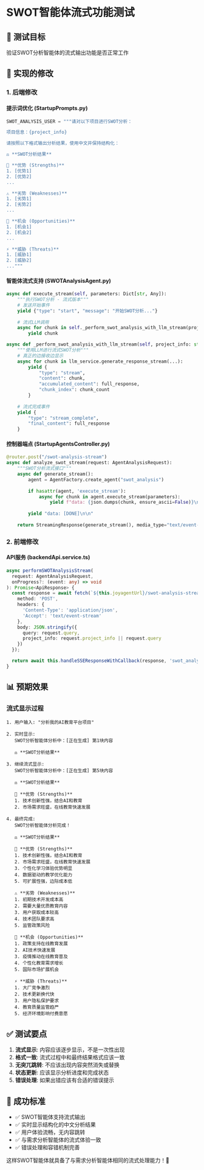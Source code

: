 # SWOT智能体流式功能测试

## 🎯 测试目标
验证SWOT分析智能体的流式输出功能是否正常工作

## 🔧 实现的修改

### 1. 后端修改

#### 提示词优化 (StartupPrompts.py)
```python
SWOT_ANALYSIS_USER = """请对以下项目进行SWOT分析：

项目信息：{project_info}

请按照以下格式输出分析结果，使用中文并保持结构化：

⚖️ **SWOT分析结果**

💪 **优势 (Strengths)**
1. [优势1]
2. [优势2]
...

⚠️ **劣势 (Weaknesses)**
1. [劣势1]
2. [劣势2]
...

🌟 **机会 (Opportunities)**
1. [机会1]
2. [机会2]
...

⚡ **威胁 (Threats)**
1. [威胁1]
2. [威胁2]
..."""
```

#### 智能体流式支持 (SWOTAnalysisAgent.py)
```python
async def execute_stream(self, parameters: Dict[str, Any]):
    """执行SWOT分析 - 流式版本"""
    # 发送开始事件
    yield {"type": "start", "message": "开始SWOT分析..."}
    
    # 流式LLM调用
    async for chunk in self._perform_swot_analysis_with_llm_stream(project_info):
        yield chunk

async def _perform_swot_analysis_with_llm_stream(self, project_info: str):
    """使用LLM进行流式SWOT分析"""
    # 真正的边接收边显示
    async for chunk in llm_service.generate_response_stream(...):
        yield {
            "type": "stream",
            "content": chunk,
            "accumulated_content": full_response,
            "chunk_index": chunk_count
        }
    
    # 流式完成事件
    yield {
        "type": "stream_complete",
        "final_content": full_response
    }
```

#### 控制器端点 (StartupAgentsController.py)
```python
@router.post("/swot-analysis-stream")
async def analyze_swot_stream(request: AgentAnalysisRequest):
    """SWOT分析流式接口"""
    async def generate_stream():
        agent = AgentFactory.create_agent("swot_analysis")
        
        if hasattr(agent, 'execute_stream'):
            async for chunk in agent.execute_stream(parameters):
                yield f"data: {json.dumps(chunk, ensure_ascii=False)}\n\n"
        
        yield "data: [DONE]\n\n"
    
    return StreamingResponse(generate_stream(), media_type="text/event-stream")
```

### 2. 前端修改

#### API服务 (backendApi.service.ts)
```typescript
async performSWOTAnalysisStream(
  request: AgentAnalysisRequest,
  onProgress?: (event: any) => void
): Promise<ApiResponse> {
  const response = await fetch(`${this.joyagentUrl}/swot-analysis-stream`, {
    method: 'POST',
    headers: {
      'Content-Type': 'application/json',
      'Accept': 'text/event-stream'
    },
    body: JSON.stringify({
      query: request.query,
      project_info: request.project_info || request.query
    })
  });

  return await this.handleSSEResponseWithCallback(response, 'swot_analysis', onProgress);
}
```

## 📊 预期效果

### 流式显示过程
```
1. 用户输入: "分析我的AI教育平台项目"

2. 实时显示:
   SWOT分析智能体分析中：[正在生成] 第1块内容
   
   ⚖️ **SWOT分析结果**

3. 继续流式显示:
   SWOT分析智能体分析中：[正在生成] 第5块内容
   
   ⚖️ **SWOT分析结果**
   
   💪 **优势 (Strengths)**
   1. 技术创新性强，结合AI和教育
   2. 市场需求旺盛，在线教育快速发展

4. 最终完成:
   SWOT分析智能体分析完成！
   
   ⚖️ **SWOT分析结果**
   
   💪 **优势 (Strengths)**
   1. 技术创新性强，结合AI和教育
   2. 市场需求旺盛，在线教育快速发展
   3. 个性化学习体验优势明显
   4. 数据驱动的教学优化能力
   5. 可扩展性强，边际成本低
   
   ⚠️ **劣势 (Weaknesses)**
   1. 初期技术开发成本高
   2. 需要大量优质教育内容
   3. 用户获取成本较高
   4. 技术团队要求高
   5. 监管政策风险
   
   🌟 **机会 (Opportunities)**
   1. 政策支持在线教育发展
   2. AI技术快速发展
   3. 疫情推动在线教育普及
   4. 个性化教育需求增长
   5. 国际市场扩展机会
   
   ⚡ **威胁 (Threats)**
   1. 大厂竞争激烈
   2. 技术更新换代快
   3. 用户隐私保护要求
   4. 教育质量监管趋严
   5. 经济环境影响付费意愿
```

## ✅ 测试要点

1. **流式显示**: 内容应该逐步显示，不是一次性出现
2. **格式一致**: 流式过程中和最终结果格式应该一致
3. **无突兀跳转**: 不应该出现内容突然消失或替换
4. **状态更新**: 应该显示分析进度和完成状态
5. **错误处理**: 如果出错应该有合适的错误提示

## 🎉 成功标准

- ✅ SWOT智能体支持流式输出
- ✅ 实时显示结构化的中文分析结果
- ✅ 用户体验流畅，无内容跳转
- ✅ 与需求分析智能体的流式体验一致
- ✅ 错误处理和容错机制完善

这样SWOT智能体就具备了与需求分析智能体相同的流式处理能力！🚀